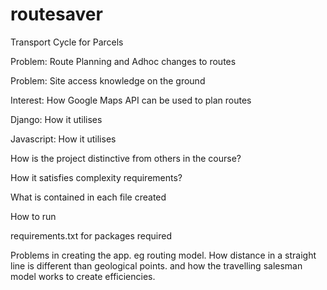 # routesaver
Transport Cycle for Parcels

Problem: Route Planning and Adhoc changes to routes

Problem: Site access knowledge on the ground

Interest: How Google Maps API can be used to plan routes

Django: How it utilises

Javascript: How it utilises

How is the project distinctive from others in the course?

How it satisfies complexity requirements? 

What is contained in each file created

How to run

requirements.txt for packages required

Problems in creating the app. eg routing model. How distance in a straight line is different than geological 
points. and how the travelling salesman model works to create efficiencies.

